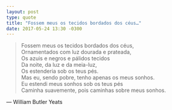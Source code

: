 ```yaml
---
layout: post
type: quote
title: "Fossem meus os tecidos bordados dos céus…"
date: 2017-05-24 13:30 -0300
---
```

>Fossem meus os tecidos bordados dos céus,  
Ornamentados com luz dourada e prateada,  
Os azuis e negros e pálidos tecidos  
Da noite, da luz e da meia-luz,  
Os estenderia sob os teus pés.  
Mas eu, sendo pobre, tenho apenas os meus sonhos.  
Eu estendi meus sonhos sob os teus pés  
Caminha suavemente, pois caminhas sobre meus sonhos.

— William Butler Yeats
